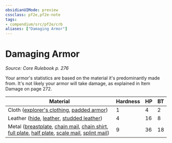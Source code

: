 ```yaml
---
obsidianUIMode: preview
cssclass: pf2e,pf2e-note
tags:
- compendium/src/pf2e/crb
aliases: ["Damaging Armor"]
---
```

# Damaging Armor  
*Source: Core Rulebook p. 276*  

Your armor's statistics are based on the material it's predominantly made from. It's not likely your armor will take damage, as explained in Item Damage on page 272.

| Material | Hardness | HP | BT |
|----------|----------|----|----|
| Cloth ([explorer's clothing](compendium/equipment/items/explorers-clothing.md), [padded armor](compendium/equipment/items/padded-armor.md)) | 1 | 4 | 2 |
| Leather ([hide](compendium/equipment/items/hide.md), [leather](compendium/equipment/items/leather.md), [studded leather](compendium/equipment/items/studded-leather.md)) | 4 | 16 | 8 |
| Metal ([breastplate](compendium/equipment/items/breastplate.md), [chain mail](compendium/equipment/items/chain-mail.md), [chain shirt](compendium/equipment/items/chain-shirt.md), [full plate](compendium/equipment/items/full-plate.md), [half plate](compendium/equipment/items/half-plate.md), [scale mail](compendium/equipment/items/scale-mail.md), [splint mail](compendium/equipment/items/splint-mail.md)) | 9 | 36 | 18 |
